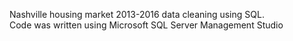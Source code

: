 Nashville housing market 2013-2016 data cleaning using SQL. <br/>
Code was written using Microsoft SQL Server Management Studio
